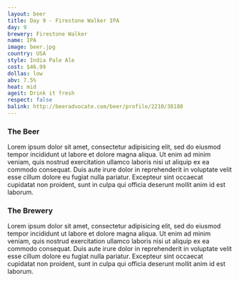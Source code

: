 ```yaml
---
layout: beer
title: Day 9 - Firestone Walker IPA
day: 9
brewery: Firestone Walker
name: IPA
image: beer.jpg
country: USA
style: India Pale Ale
cost: $46.99
dollas: low
abv: 7.5%
heat: mid
ageit: Drink it fresh
respect: false
balink: http://beeradvocate.com/beer/profile/2210/38180
---
```



### The Beer

Lorem ipsum dolor sit amet, consectetur adipisicing elit, sed do eiusmod tempor incididunt ut labore et dolore magna aliqua. Ut enim ad minim veniam, quis nostrud exercitation ullamco laboris nisi ut aliquip ex ea commodo consequat. Duis aute irure dolor in reprehenderit in voluptate velit esse cillum dolore eu fugiat nulla pariatur. Excepteur sint occaecat cupidatat non proident, sunt in culpa qui officia deserunt mollit anim id est laborum.

### The Brewery

Lorem ipsum dolor sit amet, consectetur adipisicing elit, sed do eiusmod tempor incididunt ut labore et dolore magna aliqua. Ut enim ad minim veniam, quis nostrud exercitation ullamco laboris nisi ut aliquip ex ea commodo consequat. Duis aute irure dolor in reprehenderit in voluptate velit esse cillum dolore eu fugiat nulla pariatur. Excepteur sint occaecat cupidatat non proident, sunt in culpa qui officia deserunt mollit anim id est laborum.

